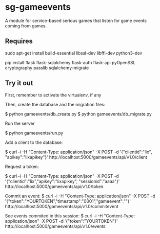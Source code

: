 # sg-gameevents
A module for service-based serious games that listen for game events coming from games.

## Requires

sudo apt-get install build-essential libssl-dev libffi-dev python3-dev


pip install flask flask-sqlalchemy flask-auth flask-api pyOpenSSL cryptography passlib sqlalchemy-migrate

## Try it out

First, remember to activate the virtualenv, if any
 
Then, create the database and the migration files:

$ python gameevents/db_create.py
$ python gameevents/db_migrate.py

Run the server

$ python gameevents/run.py

Add a client to the database:

$ curl -i -H "Content-Type: application/json" -X POST -d '{"clientid":"lix", "apikey":"lixapikey"}' http://localhost:5000/gameevents/api/v1.0/client

Request a token:

$ curl -i -H "Content-Type: application/json" -X POST -d '{"clientid":"lix","apikey":"lixapikey", "sessionid":"aaaa"}' http://localhost:5000/gameevents/api/v1.0/token

Commit an event:
$ curl -i -H "Content-Type: application/json" -X POST -d '{"token":"YOURTOKEN","timestamp":"0001","gameevent":"<test></test>"}' http://localhost:5000/gameevents/api/v1.0/commitevent

See events commited in this session:
$ curl -i -H "Content-Type: application/json" -X POST -d '{"token":"YOURTOKEN"}' http://localhost:5000/gameevents/api/v1.0/events